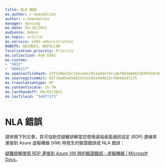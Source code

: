 ```yaml
---
title: NLA 錯誤
ms.author: v-smandalika
author: v-smandalika
manager: dansimp
ms.date: 03/19/2021
audience: Admin
ms.topic: article
ms.service: o365-administration
ROBOTS: NOINDEX, NOFOLLOW
localization_priority: Priority
ms.collection: Adm_O365
ms.custom:
- "9032"
- "9005217"
ms.openlocfilehash: 23f520bb1bc2ebce0a7813adde7dccab70bde0db3369f018c9d2db6f57b74798
ms.sourcegitcommit: b5f7da89a650d2915dc652449623c78be6247175
ms.translationtype: HT
ms.contentlocale: zh-TW
ms.lasthandoff: 08/05/2021
ms.locfileid: "54077173"
---
```

# <a name="nla-error"></a>NLA 錯誤

請參閱下列文章，其可協助您疑難排解當您使用遠端桌面通訊協定 (RDP) 連線來連接到 Azure 虛擬機器 (VM) 時發生的驗證錯誤或 NLA 錯誤：

[疑難排解使用 RDP 連接到 Azure VM 時的驗證錯誤 - 虛擬機器 | Microsoft Docs](https://docs.microsoft.com/troubleshoot/azure/virtual-machines/cannot-connect-rdp-azure-vm)。



